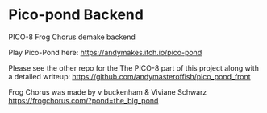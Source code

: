 # Pico-pond Backend
PICO-8 Frog Chorus demake backend

Play Pico-Pond here: https://andymakes.itch.io/pico-pond

Please see the other repo for the The PICO-8 part of this project along with a detailed writeup: https://github.com/andymasteroffish/pico_pond_front

Frog Chorus was made by v buckenham & Viviane Schwarz
https://frogchorus.com/?pond=the_big_pond
